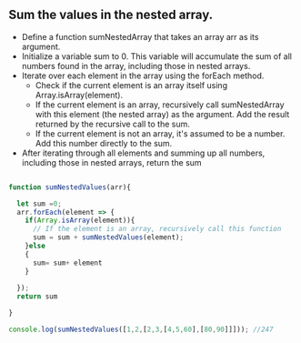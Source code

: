 ## Sum the values in the nested array.

- Define a function sumNestedArray that takes an array arr as its argument.
- Initialize a variable sum to 0. This variable will accumulate the sum of all numbers found in the array, including those in nested arrays.
- Iterate over each element in the array using the forEach method.
  - Check if the current element is an array itself using Array.isArray(element).
  - If the current element is an array, recursively call sumNestedArray with this element (the nested array) as the argument. Add the result returned by the recursive call to the sum.
  - If the current element is not an array, it's assumed to be a number. Add this number directly to the sum.
- After iterating through all elements and summing up all numbers, including those in nested arrays, return the sum

```js

function sumNestedValues(arr){

  let sum =0;
  arr.forEach(element => {
    if(Array.isArray(element)){
      // If the element is an array, recursively call this function
      sum = sum + sumNestedValues(element);
    }else
    {
      sum= sum+ element
    }
    
  });
  return sum

}

console.log(sumNestedValues([1,2,[2,3,[4,5,60],[80,90]]])); //247
```

